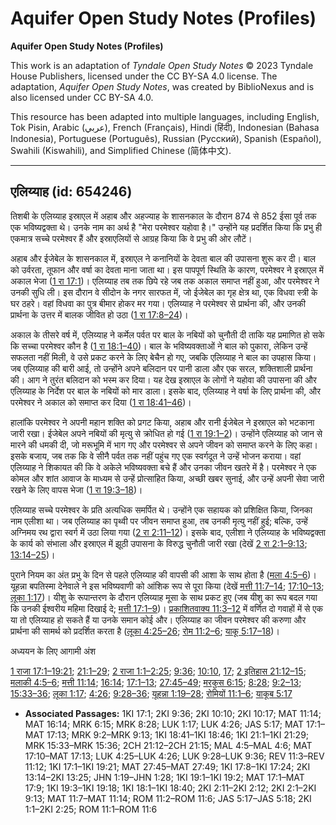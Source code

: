 # Aquifer Open Study Notes (Profiles)

**Aquifer Open Study Notes (Profiles)**

This work is an adaptation of *Tyndale Open Study Notes* © 2023 Tyndale House Publishers, licensed under the CC BY\-SA 4\.0 license. The adaptation, *Aquifer Open Study Notes*, was created by BiblioNexus and is also licensed under CC BY\-SA 4\.0\.

This resource has been adapted into multiple languages, including English, Tok Pisin, Arabic (عربي), French (Français), Hindi (हिंदी), Indonesian (Bahasa Indonesia), Portuguese (Português), Russian (Русский), Spanish (Español), Swahili (Kiswahili), and Simplified Chinese (简体中文).



--------------------------------

## एलिय्याह (id: 654246)

तिशबी के एलिय्याह इस्राएल में अहाब और अहज्याह के शासनकाल के दौरान 874 से 852 ईसा पूर्व तक एक भविष्यद्वक्ता थे। उनके नाम का अर्थ है "मेरा परमेश्वर यहोवा है।" उन्होंने यह प्रदर्शित किया कि प्रभु ही एकमात्र सच्चे परमेश्वर हैं और इस्राएलियों से आग्रह किया कि वे प्रभु की ओर लौटें।

अहाब और ईजेबेल के शासनकाल में, इस्राएल ने कनानियों के देवता बाल की उपासना शुरू कर दी। बाल को उर्वरता, तूफान और वर्षा का देवता माना जाता था। इस पापपूर्ण स्थिति के कारण, परमेश्वर ने इस्राएल में अकाल भेजा ([1 रा 17:1](https://ref.ly/1Kgs17:1))। एलिय्याह तब तक छिपे रहे जब तक अकाल समाप्त नहीं हुआ, और परमेश्वर ने उनकी सुधि ली। इस दौरान वे सीदोन के नगर सारफत में, जो ईजेबेल का गृह क्षेत्र था, एक विधवा स्त्री के घर ठहरे। वहां विधवा का पुत्र बीमार होकर मर गया। एलिय्याह ने परमेश्वर से प्रार्थना की, और उनकी प्रार्थना के उत्तर में बालक जीवित हो उठा ([1 रा 17:8–24](https://ref.ly/1Kgs17:8-1Kgs17:24))।

अकाल के तीसरे वर्ष में, एलिय्याह ने कर्मेल पर्वत पर बाल के नबियों को चुनौती दी ताकि यह प्रमाणित हो सके कि सच्चा परमेश्वर कौन है ([1 रा 18:1–40](https://ref.ly/1Kgs18:1-1Kgs18:40))। बाल के भविष्यवक्ताओं ने बाल को पुकारा, लेकिन उन्हें सफलता नहीं मिली, वे उसे प्रकट करने के लिए बेचैन हो गए, जबकि एलिय्याह ने बाल का उपहास किया। जब एलिय्याह की बारी आई, तो उन्होंने अपने बलिदान पर पानी डाला और एक सरल, शक्तिशाली प्रार्थना की। आग ने तुरंत बलिदान को भस्म कर दिया। यह देख इस्राएल के लोगों ने यहोवा की उपासना की और एलिय्याह के निर्देश पर बाल के नबियों को मार डाला। इसके बाद, एलिय्याह ने वर्षा के लिए प्रार्थना की, और परमेश्वर ने अकाल को समाप्त कर दिया ([1 रा 18:41–46](https://ref.ly/1Kgs18:41-1Kgs18:46))।

हालांकि परमेश्वर ने अपनी महान शक्ति को प्रगट किया, अहाब और रानी ईजेबेल ने इस्राएल को भटकाना जारी रखा। ईजेबेल अपने नबियों की मृत्यु से क्रोधित हो गई ([1 रा 19:1–2](https://ref.ly/1Kgs19:1-1Kgs19:2))। उन्होंने एलिय्याह को जान से मारने की धमकी दी, जो मरूभूमि में भाग गए और परमेश्वर से अपने जीवन को समाप्त करने के लिए कहा। इसके बजाय, जब तक कि वे सीनै पर्वत तक नहीं पहुंच गए एक स्वर्गदूत ने उन्हें भोजन कराया। वहां एलिय्याह ने शिकायत की कि वे अकेले भविष्यवक्ता बचे हैं और उनका जीवन खतरे में है। परमेश्वर ने एक कोमल और शांत आवाज के माध्यम से उन्हें प्रोत्साहित किया, अच्छी खबर सुनाई, और उन्हें अपनी सेवा जारी रखने के लिए वापस भेजा ([1 रा 19:3–18](https://ref.ly/1Kgs19:3-1Kgs19:18))।

एलिय्याह सच्चे परमेश्वर के प्रति अत्यधिक समर्पित थे। उन्होंने एक सहायक को प्रशिक्षित किया, जिनका नाम एलीशा था। जब एलिय्याह का पृथ्वी पर जीवन समाप्त हुआ, तब उनकी मृत्यु नहीं हुई; बल्कि, उन्हें अग्निमय रथ द्वारा स्वर्ग में उठा लिया गया ([2 रा 2:11–12](https://ref.ly/2Kgs2:11-2Kgs2:12))। इसके बाद, एलीशा ने एलिय्याह के भविष्यद्वक्ता के कार्य को संभाला और इस्राएल में झूठी उपासना के विरुद्ध चुनौती जारी रखा (देखें [2 रा 2:1–9:13](https://ref.ly/2Kgs2:1-2Kgs9:13); [13:14–25](https://ref.ly/2Kgs13:14-2Kgs13:25))।

पुराने नियम का अंत प्रभु के दिन से पहले एलिय्याह की वापसी की आशा के साथ होता है ([मला 4:5–6](https://ref.ly/Mal4:5-Mal4:6))। यूहन्ना बपतिस्मा देनेवाले ने इस भविष्यवाणी को आंशिक रूप से पूरा किया (देखें [मत्ती 11:7–14](https://ref.ly/Matt11:7-Matt11:14); [17:10–13](https://ref.ly/Matt17:10-Matt17:13); [लूका 1:17](https://ref.ly/Luke1:17))। यीशु के रूपान्तरण के दौरान एलिय्याह मूसा के साथ प्रकट हुए (जब यीशु का रूप बदल गया कि उनकी ईश्वरीय महिमा दिखाई दे; [मत्ती 17:1–9](https://ref.ly/Matt17:1-Matt17:9))। [प्रकाशितवाक्य 11:3–12](https://ref.ly/Rev11:3-Rev11:12) में वर्णित दो गवाहों में से एक या तो एलिय्याह हो सकते हैं या उनके समान कोई और। एलिय्याह का जीवन परमेश्वर की करुणा और प्रार्थना की सामर्थ को प्रदर्शित करता है ([लूका 4:25–26](https://ref.ly/Luke4:25-Luke4:26); [रोम 11:2–6](https://ref.ly/Rom11:2-Rom11:6); [याकू 5:17–18](https://ref.ly/Jas5:17-Jas5:18))।

अध्ययन के लिए आगामी अंश

[1 राजा 17:1–19:21](https://ref.ly/1Kgs17:1-1Kgs19:21); [21:1–29](https://ref.ly/1Kgs21:1-1Kgs21:29); [2 राजा 1:1–2:25](https://ref.ly/2Kgs1:1-2Kgs2:25); [9:36](https://ref.ly/2Kgs9:36); [10:10](https://ref.ly/2Kgs10:10), [17](https://ref.ly/2Kgs10:17); [2 इतिहास 21:12–15](https://ref.ly/2Chr21:12-2Chr21:15); [मलाकी 4:5–6](https://ref.ly/Mal4:5-Mal4:6); [मत्ती 11:14](https://ref.ly/Matt11:14); [16:14](https://ref.ly/Matt16:14); [17:1–13](https://ref.ly/Matt17:1-Matt17:13); [27:45–49](https://ref.ly/Matt27:45-Matt27:49); [मरकुस 6:15](https://ref.ly/Mark6:15); [8:28](https://ref.ly/Mark8:28); [9:2–13](https://ref.ly/Mark9:2-Mark9:13); [15:33–36](https://ref.ly/Mark15:33-Mark15:36); [लूका 1:17](https://ref.ly/Luke1:17); [4:26](https://ref.ly/Luke4:26); [9:28–36](https://ref.ly/Luke9:28-Luke9:36); [यूहन्ना 1:19–28](https://ref.ly/John1:19-John1:28); [रोमियों 11:1–6](https://ref.ly/Rom11:1-Rom11:6); [याकूब 5:17](https://ref.ly/Jas5:17)

* **Associated Passages:** 1KI 17:1; 2KI 9:36; 2KI 10:10; 2KI 10:17; MAT 11:14; MAT 16:14; MRK 6:15; MRK 8:28; LUK 1:17; LUK 4:26; JAS 5:17; MAT 17:1–MAT 17:13; MRK 9:2–MRK 9:13; 1KI 18:41–1KI 18:46; 1KI 21:1–1KI 21:29; MRK 15:33–MRK 15:36; 2CH 21:12–2CH 21:15; MAL 4:5–MAL 4:6; MAT 17:10–MAT 17:13; LUK 4:25–LUK 4:26; LUK 9:28–LUK 9:36; REV 11:3–REV 11:12; 1KI 17:1–1KI 19:21; MAT 27:45–MAT 27:49; 1KI 17:8–1KI 17:24; 2KI 13:14–2KI 13:25; JHN 1:19–JHN 1:28; 1KI 19:1–1KI 19:2; MAT 17:1–MAT 17:9; 1KI 19:3–1KI 19:18; 1KI 18:1–1KI 18:40; 2KI 2:11–2KI 2:12; 2KI 2:1–2KI 9:13; MAT 11:7–MAT 11:14; ROM 11:2–ROM 11:6; JAS 5:17–JAS 5:18; 2KI 1:1–2KI 2:25; ROM 11:1–ROM 11:6

